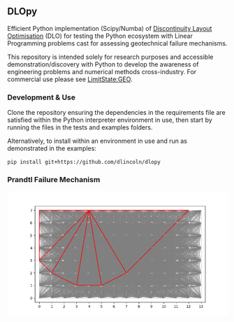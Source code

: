 ## DLOpy
Efficient Python implementation (Scipy/Numba) of [Discontinuity Layout Optimisation](https://en.wikipedia.org/wiki/Discontinuity_layout_optimization) (DLO) for testing the Python ecosystem with Linear Programming problems cast for assessing geotechnical failure mechanisms.

This repository is intended solely for research purposes and accessible demonstration/discovery with Python to develop the awareness of engineering problems and numerical methods cross-industry. For commercial use please see [LimitState:GEO](https://www.limitstate.com/geo).

### Development & Use 
Clone the repository ensuring the dependencies in the requirements file are satisfied within the Python interpreter environment in use, then start by running the files in the tests and examples folders.

Alternatively, to install within an environment in use and run as demonstrated in the examples: 

    pip install git+https://github.com/dlincoln/dlopy

### Prandtl Failure Mechanism
![](resources/prandtl_foundation.png)
